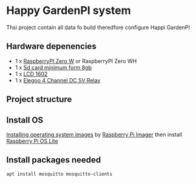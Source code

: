 # Happy GardenPI system
Thsi project contain all data fo build theredfore configure Happi GardenPI

## Hardware depenencies
* 1 x [RaspberryPI Zero W](https://www.raspberrypi.org/products/raspberry-pi-zero-w/) or RaspberryPI Zero WH
* 1 x [Sd card minimum form 8gb ](https://www.raspberrypi.org/documentation/installation/sd-cards.md)
* 1 x [LCD 1602](https://www.amazon.it/HiLetgo-HD44780-Character-Blacklight-Raspberry/dp/B079KF812H/ref=pd_sbs_25/262-6602057-3019947?pd_rd_w=YUofM&pf_rd_p=73021335-3337-4067-9dba-3816378c8630&pf_rd_r=B5E88M3TWGAAJS70EH8R&pd_rd_r=83fe42d7-d6e8-43d2-bdb2-6a6d27cec734&pd_rd_wg=zZQsb&pd_rd_i=B079KF812H&psc=1)
* 1 x [Elegoo 4 Channel DC 5V Relay](https://www.amazon.it/gp/product/B06XRJ6XBJ)

## Project structure

## Install OS
[Installing operating system images](https://www.raspberrypi.org/documentation/installation/installing-images) by [Raspberry Pi Imager](https://www.raspberrypi.org/software/) then install [Raspberry Pi OS Lite](https://www.raspberrypi.org/software/operating-systems/#raspberry-pi-os-32-bit)

## Install packages needed
```
apt install mosquitto mosquitto-clients
```
